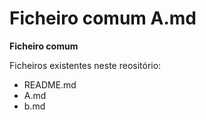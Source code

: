 # Ficheiro comum A.md

**Ficheiro comum**

Ficheiros existentes neste reositório:

- README.md
- A.md
- b.md
